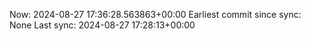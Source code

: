 Now: 2024-08-27 17:36:28.563863+00:00 Earliest commit since sync: None Last sync: 2024-08-27 17:28:13+00:00
